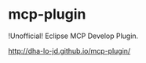 mcp-plugin
==========

!Unofficial!
Eclipse MCP Develop Plugin.

http://dha-lo-jd.github.io/mcp-plugin/
